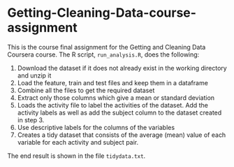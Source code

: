 # Getting-Cleaning-Data-course-assignment
This is the course final assignment for the Getting and Cleaning Data Coursera course.
The R script, `run_analysis.R`, does the following:

1. Download the dataset if it does not already exist in the working directory and unzip it
2. Load the feature, train and test files and keep them in a dataframe
4. Combine all the files to get the required dataset 
3. Extract only those columns which give a mean or standard deviation
4. Loads the activity file to label the activities of the dataset. Add the activity labels as well as add the subject column to the dataset created in step 3.
5. Use descriptive labels for the columns of the variables
6. Creates a tidy dataset that consists of the average (mean) value of each
   variable for each activity and subject pair.

The end result is shown in the file `tidydata.txt`.
